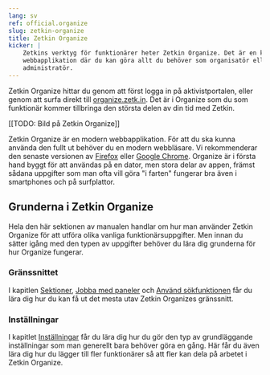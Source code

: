 ```yaml
---
lang: sv
ref: official.organize
slug: zetkin-organize
title: Zetkin Organize
kicker: |
    Zetkins verktyg för funktionärer heter Zetkin Organize. Det är en kraftfull
    webbapplikation där du kan göra allt du behöver som organisatör eller
    administratör.
---
```

Zetkin Organize hittar du genom att först logga in på aktivistportalen, eller
genom att surfa direkt till [organize.zetk.in](//organize.zetk.in). Det är i
Organize som du som funktionär kommer tillbringa den största delen av din tid
med Zetkin.

[[TODO: Bild på Zetkin Organize]]

Zetkin Organize är en modern webbapplikation. För att du ska kunna använda
den fullt ut behöver du en modern webbläsare. Vi rekommenderar den senaste
versionen av [Firefox](https://firefox.com) eller [Google Chrome](https://google.com/chrome).
Organize är i första hand byggt för att användas på en dator, men stora
delar av appen, främst sådana uppgifter som man ofta vill göra "i farten"
fungerar bra även i smartphones och på surfplattor.

## Grunderna i Zetkin Organize
Hela den här sektionen av manualen handlar om hur man använder Zetkin
Organize för att utföra olika vanliga funktionärsuppgifter. Men innan du
sätter igång med den typen av uppgifter behöver du lära dig grunderna för
hur Organize fungerar.

### Gränssnittet
I kapitlen [Sektioner](./sektioner), [Jobba med paneler](./paneler) och
[Använd sökfunktionen](./sok) får du lära dig hur du kan få ut det mesta
utav Zetkin Organizes gränssnitt.

### Inställningar
I kapitlet [Inställningar](./installningar) får du lära dig hur du gör den
typ av grundläggande inställningar som man generellt bara behöver göra en
gång. Här får du även lära dig hur du lägger till fler funktionärer så
att fler kan dela på arbetet i Zetkin Organize.
